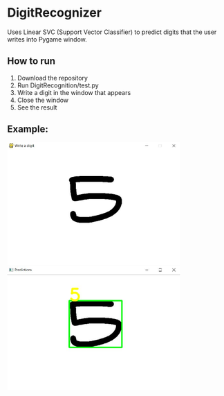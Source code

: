 # DigitRecognizer
Uses Linear SVC (Support Vector Classifier) to predict digits that the user writes into Pygame window.
## How to run
1. Download the repository
2. Run DigitRecognition/test.py
3. Write a digit in the window that appears
4. Close the window
5. See the result
## Example:
<img src="test-image.JPG" width="400px"><img src="guess.JPG" width="400px">
